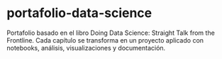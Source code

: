 # portafolio-data-science
Portafolio  basado en el libro Doing Data Science: Straight Talk from the Frontline. Cada capítulo se transforma en un proyecto aplicado con notebooks, análisis, visualizaciones y documentación.
